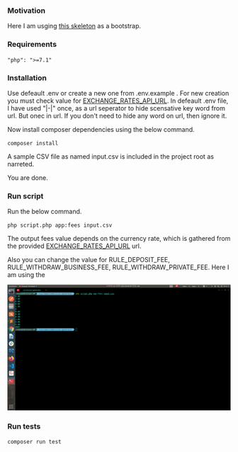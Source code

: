 ### Motivation

Here I am usging [this skeleton](https://github.com/paysera/skeleton-commission-task/archive/master.zip) as a bootstrap.

### Requirements

```
"php": ">=7.1"

```
### Installation

Use defeault .env or create a new one from .env.example . For new creation you must check value for [EXCHANGE_RATES_API_URL](https://developers.paysera.com/tasks/api/currency-exchange-rates). In defeault .env file, I have used "|-|" once, as a url seperator to hide scensative key word from url. But onec in url. If you don't need to hide any word on url, then ignore it.

Now install composer dependencies using the below command.

```
composer install

```

A sample CSV file as named input.csv is included in the project root as narreted.

You are done.

### Run script

Run the below command.

```
php script.php app:fees input.csv

```

The output fees value depends on the currency rate, which is gathered from the provided [EXCHANGE_RATES_API_URL](https://developers.paysera.com/tasks/api/currency-exchange-rates) url.


Also you can change the value for RULE_DEPOSIT_FEE, RULE_WITHDRAW_BUSINESS_FEE, RULE_WITHDRAW_PRIVATE_FEE. Here I am using the 

<p align="center">
    <a href="#">
        <img src="./output-screenshot.png" title="PS Task Output" alt="PS Task Output Image">
    </a>
</p>

### Run tests

```
composer run test

```